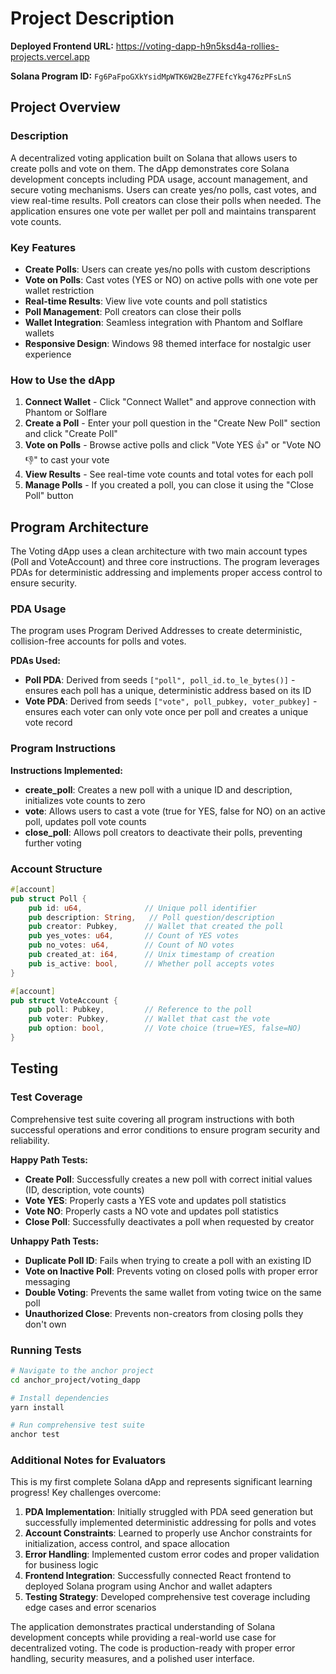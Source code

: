 # Project Description

**Deployed Frontend URL:** https://voting-dapp-h9n5ksd4a-rollies-projects.vercel.app

**Solana Program ID:** `Fg6PaFpoGXkYsidMpWTK6W2BeZ7FEfcYkg476zPFsLnS`

## Project Overview

### Description
A decentralized voting application built on Solana that allows users to create polls and vote on them. The dApp demonstrates core Solana development concepts including PDA usage, account management, and secure voting mechanisms. Users can create yes/no polls, cast votes, and view real-time results. Poll creators can close their polls when needed. The application ensures one vote per wallet per poll and maintains transparent vote counts.

### Key Features
- **Create Polls**: Users can create yes/no polls with custom descriptions
- **Vote on Polls**: Cast votes (YES or NO) on active polls with one vote per wallet restriction
- **Real-time Results**: View live vote counts and poll statistics
- **Poll Management**: Poll creators can close their polls
- **Wallet Integration**: Seamless integration with Phantom and Solflare wallets
- **Responsive Design**: Windows 98 themed interface for nostalgic user experience
  
### How to Use the dApp
1. **Connect Wallet** - Click "Connect Wallet" and approve connection with Phantom or Solflare
2. **Create a Poll** - Enter your poll question in the "Create New Poll" section and click "Create Poll"
3. **Vote on Polls** - Browse active polls and click "Vote YES 👍" or "Vote NO 👎" to cast your vote
4. **View Results** - See real-time vote counts and total votes for each poll
5. **Manage Polls** - If you created a poll, you can close it using the "Close Poll" button

## Program Architecture
The Voting dApp uses a clean architecture with two main account types (Poll and VoteAccount) and three core instructions. The program leverages PDAs for deterministic addressing and implements proper access control to ensure security.

### PDA Usage
The program uses Program Derived Addresses to create deterministic, collision-free accounts for polls and votes.

**PDAs Used:**
- **Poll PDA**: Derived from seeds `["poll", poll_id.to_le_bytes()]` - ensures each poll has a unique, deterministic address based on its ID
- **Vote PDA**: Derived from seeds `["vote", poll_pubkey, voter_pubkey]` - ensures each voter can only vote once per poll and creates a unique vote record

### Program Instructions
**Instructions Implemented:**
- **create_poll**: Creates a new poll with a unique ID and description, initializes vote counts to zero
- **vote**: Allows users to cast a vote (true for YES, false for NO) on an active poll, updates poll vote counts
- **close_poll**: Allows poll creators to deactivate their polls, preventing further voting

### Account Structure
```rust
#[account]
pub struct Poll {
    pub id: u64,              // Unique poll identifier
    pub description: String,   // Poll question/description
    pub creator: Pubkey,      // Wallet that created the poll
    pub yes_votes: u64,       // Count of YES votes
    pub no_votes: u64,        // Count of NO votes
    pub created_at: i64,      // Unix timestamp of creation
    pub is_active: bool,      // Whether poll accepts votes
}

#[account]
pub struct VoteAccount {
    pub poll: Pubkey,         // Reference to the poll
    pub voter: Pubkey,        // Wallet that cast the vote
    pub option: bool,         // Vote choice (true=YES, false=NO)
}
```

## Testing

### Test Coverage
Comprehensive test suite covering all program instructions with both successful operations and error conditions to ensure program security and reliability.

**Happy Path Tests:**
- **Create Poll**: Successfully creates a new poll with correct initial values (ID, description, vote counts)
- **Vote YES**: Properly casts a YES vote and updates poll statistics
- **Vote NO**: Properly casts a NO vote and updates poll statistics  
- **Close Poll**: Successfully deactivates a poll when requested by creator

**Unhappy Path Tests:**
- **Duplicate Poll ID**: Fails when trying to create a poll with an existing ID
- **Vote on Inactive Poll**: Prevents voting on closed polls with proper error messaging
- **Double Voting**: Prevents the same wallet from voting twice on the same poll
- **Unauthorized Close**: Prevents non-creators from closing polls they don't own

### Running Tests
```bash
# Navigate to the anchor project
cd anchor_project/voting_dapp

# Install dependencies
yarn install

# Run comprehensive test suite
anchor test
```

### Additional Notes for Evaluators

This is my first complete Solana dApp and represents significant learning progress! Key challenges overcome:

1. **PDA Implementation**: Initially struggled with PDA seed generation but successfully implemented deterministic addressing for polls and votes
2. **Account Constraints**: Learned to properly use Anchor constraints for initialization, access control, and space allocation
3. **Error Handling**: Implemented custom error codes and proper validation for business logic
4. **Frontend Integration**: Successfully connected React frontend to deployed Solana program using Anchor and wallet adapters
5. **Testing Strategy**: Developed comprehensive test coverage including edge cases and error scenarios

The application demonstrates practical understanding of Solana development concepts while providing a real-world use case for decentralized voting. The code is production-ready with proper error handling, security measures, and a polished user interface.